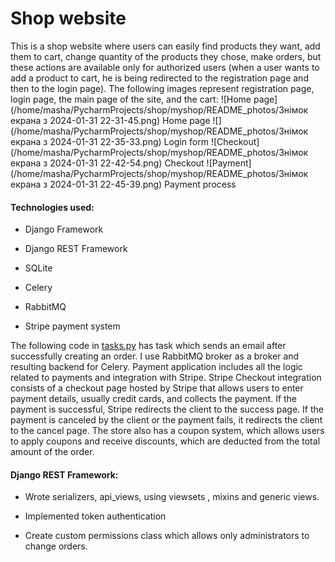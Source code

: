 # Shop website
This is a shop website where users can easily find products they want, add them to cart, change quantity of the products they chose, make orders, but these actions are available only for authorized users (when a user wants to add a product to cart, he is being redirected to the registration page and then to the login page). The following images represent registration page, login page, the main page of the site, and the cart:
![Home page](/home/masha/PycharmProjects/shop/myshop/README_photos/Знімок екрана з 2024-01-31 22-31-45.png)
Home page
![](/home/masha/PycharmProjects/shop/myshop/README_photos/Знімок екрана з 2024-01-31 22-35-33.png)
Login form
![Checkout](/home/masha/PycharmProjects/shop/myshop/README_photos/Знімок екрана з 2024-01-31 22-42-54.png)
Checkout
![Payment](/home/masha/PycharmProjects/shop/myshop/README_photos/Знімок екрана з 2024-01-31 22-45-39.png)
Payment process
#### Technologies used: 
* Django Framework 

* Django REST Framework

* SQLite 

* Celery 

* RabbitMQ 

* Stripe payment system 

The following code in [tasks.py](https://github.com/rybkkina/shop_project/blob/main/orders/tasks.py) has task which sends an email after successfully creating an order. I use RabbitMQ broker as a broker and resulting backend for Celery.
Рayment application includes all the logic related to payments and integration with Stripe. Stripe Checkout integration consists of a checkout page hosted by Stripe that allows users to enter payment details, usually credit cards, and collects the payment. If the payment is successful, Stripe redirects the client to the success page. If the payment is canceled by the client or the payment fails, it redirects the client to the cancel page. 
The store also has a coupon system, which allows users to apply coupons and receive discounts, which are deducted from the total amount of the order.
#### Django REST Framework: 

* Wrote serializers, api_views, using viewsets , mixins and generic views. 

* Implemented token authentication 

* Create custom permissions class  which allows only administrators to change orders.